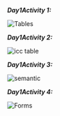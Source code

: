 ***Day1Activity 1:***

![Tables](https://user-images.githubusercontent.com/78849193/108164288-82a4f500-7116-11eb-8a10-9bf274edc921.PNG)



***Day1Activity 2:***

![icc table](https://user-images.githubusercontent.com/78849193/108164183-4ffafc80-7116-11eb-9edc-9f97ef9d6f5f.PNG)



***Day1Activity 3:***

![semantic](https://user-images.githubusercontent.com/78849193/108164238-6b660780-7116-11eb-8e52-9083ff09e637.PNG)



***Day1Activity 4:***

![Forms](https://user-images.githubusercontent.com/78849193/108164264-76209c80-7116-11eb-9b8c-e9194d308cc2.PNG)
